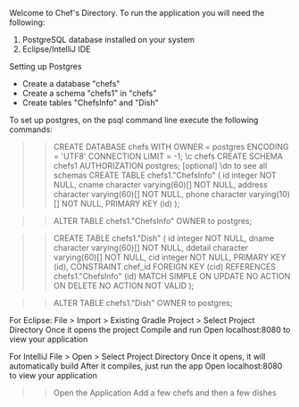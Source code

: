 Welcome to Chef's Directory. To run the application you will need the following:
1. PostgreSQL database installed on your system
2. Eclipse/IntelliJ IDE

Setting up Postgres
- Create a database "chefs"
- Create a schema "chefs1" in "chefs"
- Create tables "ChefsInfo" and "Dish"

To set up postgres, on the psql command line execute the following commands:
>> CREATE DATABASE chefs WITH OWNER = postgres ENCODING = 'UTF8' CONNECTION LIMIT = -1;
>> \c chefs
>> CREATE SCHEMA chefs1  AUTHORIZATION postgres;
>>[optional] \dn to see all schemas
>> CREATE TABLE chefs1."ChefsInfo"
(
    id integer NOT NULL,
    cname character varying(60)[] NOT NULL,
    address character varying(60)[] NOT NULL,
    phone character varying(10)[] NOT NULL,
    PRIMARY KEY (id)
);

>> ALTER TABLE chefs1."ChefsInfo"
    OWNER to postgres;

>>CREATE TABLE chefs1."Dish"
(
    id integer NOT NULL,
    dname character varying(60)[] NOT NULL,
    ddetail character varying(60)[] NOT NULL,
    cid integer NOT NULL,
    PRIMARY KEY (id),
    CONSTRAINT chef_id FOREIGN KEY (cid)
        REFERENCES chefs1."ChefsInfo" (id) MATCH SIMPLE
        ON UPDATE NO ACTION
        ON DELETE NO ACTION
        NOT VALID
);

>> ALTER TABLE chefs1."Dish"
    OWNER to postgres;

For Eclipse:
File > Import > Existing Gradle Project > Select Project  Directory
Once it opens the project
Compile and run
Open localhost:8080 to view your application

For IntelliJ
File > Open > Select Project Directory
Once it opens, it will automatically build
After it compiles, just run the app
Open localhost:8080 to view your application

>> Open the Application
>> Add a few chefs and then a few dishes

